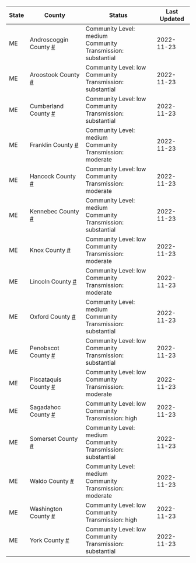 State | County | Status | Last Updated
--- | --- | --- | --- 
ME | Androscoggin County <a href="#androscoggin_county">#</a> | <a name="androscoggin_county"></a>Community Level: medium<br/>Community Transmission: substantial | 2022-11-23
ME | Aroostook County <a href="#aroostook_county">#</a> | <a name="aroostook_county"></a>Community Level: low<br/>Community Transmission: substantial | 2022-11-23
ME | Cumberland County <a href="#cumberland_county">#</a> | <a name="cumberland_county"></a>Community Level: low<br/>Community Transmission: substantial | 2022-11-23
ME | Franklin County <a href="#franklin_county">#</a> | <a name="franklin_county"></a>Community Level: medium<br/>Community Transmission: moderate | 2022-11-23
ME | Hancock County <a href="#hancock_county">#</a> | <a name="hancock_county"></a>Community Level: low<br/>Community Transmission: moderate | 2022-11-23
ME | Kennebec County <a href="#kennebec_county">#</a> | <a name="kennebec_county"></a>Community Level: medium<br/>Community Transmission: substantial | 2022-11-23
ME | Knox County <a href="#knox_county">#</a> | <a name="knox_county"></a>Community Level: low<br/>Community Transmission: moderate | 2022-11-23
ME | Lincoln County <a href="#lincoln_county">#</a> | <a name="lincoln_county"></a>Community Level: low<br/>Community Transmission: moderate | 2022-11-23
ME | Oxford County <a href="#oxford_county">#</a> | <a name="oxford_county"></a>Community Level: medium<br/>Community Transmission: substantial | 2022-11-23
ME | Penobscot County <a href="#penobscot_county">#</a> | <a name="penobscot_county"></a>Community Level: low<br/>Community Transmission: substantial | 2022-11-23
ME | Piscataquis County <a href="#piscataquis_county">#</a> | <a name="piscataquis_county"></a>Community Level: low<br/>Community Transmission: moderate | 2022-11-23
ME | Sagadahoc County <a href="#sagadahoc_county">#</a> | <a name="sagadahoc_county"></a>Community Level: low<br/>Community Transmission: high | 2022-11-23
ME | Somerset County <a href="#somerset_county">#</a> | <a name="somerset_county"></a>Community Level: medium<br/>Community Transmission: substantial | 2022-11-23
ME | Waldo County <a href="#waldo_county">#</a> | <a name="waldo_county"></a>Community Level: medium<br/>Community Transmission: moderate | 2022-11-23
ME | Washington County <a href="#washington_county">#</a> | <a name="washington_county"></a>Community Level: low<br/>Community Transmission: high | 2022-11-23
ME | York County <a href="#york_county">#</a> | <a name="york_county"></a>Community Level: low<br/>Community Transmission: substantial | 2022-11-23
